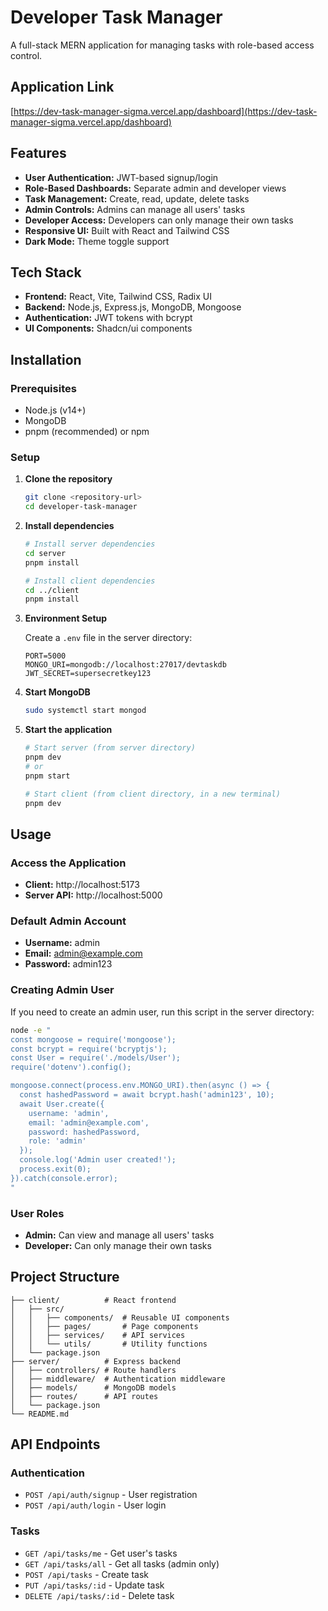 # Developer Task Manager

A full-stack MERN application for managing tasks with role-based access control.

## Application Link

[https://dev-task-manager-sigma.vercel.app/dashboard](https://dev-task-manager-sigma.vercel.app/dashboard)

## Features

- **User Authentication:** JWT-based signup/login
- **Role-Based Dashboards:** Separate admin and developer views
- **Task Management:** Create, read, update, delete tasks
- **Admin Controls:** Admins can manage all users' tasks
- **Developer Access:** Developers can only manage their own tasks
- **Responsive UI:** Built with React and Tailwind CSS
- **Dark Mode:** Theme toggle support

## Tech Stack

- **Frontend:** React, Vite, Tailwind CSS, Radix UI
- **Backend:** Node.js, Express.js, MongoDB, Mongoose
- **Authentication:** JWT tokens with bcrypt
- **UI Components:** Shadcn/ui components

## Installation

### Prerequisites

- Node.js (v14+)
- MongoDB
- pnpm (recommended) or npm

### Setup

1. **Clone the repository**
   ```bash
   git clone <repository-url>
   cd developer-task-manager
   ```

2. **Install dependencies**
   ```bash
   # Install server dependencies
   cd server
   pnpm install

   # Install client dependencies
   cd ../client
   pnpm install
   ```

3. **Environment Setup**

   Create a `.env` file in the server directory:
   ```
   PORT=5000
   MONGO_URI=mongodb://localhost:27017/devtaskdb
   JWT_SECRET=supersecretkey123
   ```

4. **Start MongoDB**
   ```bash
   sudo systemctl start mongod
   ```

5. **Start the application**
   ```bash
   # Start server (from server directory)
   pnpm dev
   # or
   pnpm start

   # Start client (from client directory, in a new terminal)
   pnpm dev
   ```

## Usage

### Access the Application

- **Client:** http://localhost:5173
- **Server API:** http://localhost:5000

### Default Admin Account

- **Username:** admin
- **Email:** admin@example.com
- **Password:** admin123

### Creating Admin User

If you need to create an admin user, run this script in the server directory:
```bash
node -e "
const mongoose = require('mongoose');
const bcrypt = require('bcryptjs');
const User = require('./models/User');
require('dotenv').config();

mongoose.connect(process.env.MONGO_URI).then(async () => {
  const hashedPassword = await bcrypt.hash('admin123', 10);
  await User.create({
    username: 'admin',
    email: 'admin@example.com',
    password: hashedPassword,
    role: 'admin'
  });
  console.log('Admin user created!');
  process.exit(0);
}).catch(console.error);
"
```

### User Roles

- **Admin:** Can view and manage all users' tasks
- **Developer:** Can only manage their own tasks

## Project Structure

```
├── client/          # React frontend
│   ├── src/
│   │   ├── components/  # Reusable UI components
│   │   ├── pages/       # Page components
│   │   ├── services/    # API services
│   │   └── utils/       # Utility functions
│   └── package.json
├── server/          # Express backend
│   ├── controllers/ # Route handlers
│   ├── middleware/  # Authentication middleware
│   ├── models/      # MongoDB models
│   ├── routes/      # API routes
│   └── package.json
└── README.md
```

## API Endpoints

### Authentication

- `POST /api/auth/signup` - User registration
- `POST /api/auth/login` - User login

### Tasks

- `GET /api/tasks/me` - Get user's tasks
- `GET /api/tasks/all` - Get all tasks (admin only)
- `POST /api/tasks` - Create task
- `PUT /api/tasks/:id` - Update task
- `DELETE /api/tasks/:id` - Delete task


